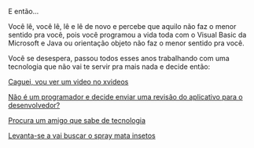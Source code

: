 E então...

Você lê, você lê, lê e lê de novo e percebe que aquilo não faz o menor sentido pra você, pois você programou a vida toda com o Visual Basic da Microsoft e Java ou orientação objeto não faz o menor sentido pra você. 

Você se desespera, passou todos esses anos trabalhando com uma tecnologia que não vai te servir pra mais nada e decide então:

[Caguei, vou ver um video no xvideos](xvideos/xvideos.md)

[Não é um programador e decide enviar uma revisão do aplicativo para o desenvolvedor?](revisa/revisar.md)

[Procura um amigo que sabe de tecnologia](amigo/tecnologia.md)

[Levanta-se a vai buscar o spray mata insetos](spray/matainsetos.md)